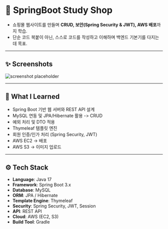 # 🛒 SpringBoot Study Shop

- 쇼핑몰 웹사이트를 만들며 **CRUD, 보안(Spring Security & JWT), AWS 배포**까지 학습.
- 단순 코드 복붙이 아닌, 스스로 코드를 작성하고 이해하며 백엔드 기본기를 다지는 데 목표.


---

## ✨ Screenshots

![screenshot placeholder](https://placehold.co/800x400?text=Project+Screenshot+Placeholder)

---

## 📌 What I Learned
- Spring Boot 기반 웹 서버와 REST API 설계
- MySQL 연동 및 JPA/Hibernate 활용 -> CRUD
- 예외 처리 및 DTO 적용
- Thymeleaf 템플릿 엔진
- 회원 인증/인가 처리 (Spring Security, JWT)
- AWS EC2 -> 배포
- AWS S3 -> 이미지 업로드

---

## ⚙️ Tech Stack
- **Language**: Java 17
- **Framework**: Spring Boot 3.x
- **Database**: MySQL
- **ORM**: JPA / Hibernate
- **Template Engine**: Thymeleaf
- **Security**: Spring Security, JWT, Session
- **API**: REST API
- **Cloud**: AWS (EC2, S3)
- **Build Tool**: Gradle

